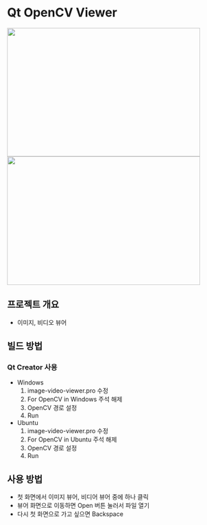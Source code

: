 # Qt OpenCV Viewer
<div>
<img src="https://user-images.githubusercontent.com/55565351/132269333-4d57bba0-4f03-436d-ba25-177c7ece1c5c.JPG" width="450" height="300"/>
<img src="https://user-images.githubusercontent.com/55565351/132269359-d627a16b-790a-4083-9ff1-464128c37c60.JPG" width="450" height="300"/>
</div>

## 프로젝트 개요
* 이미지, 비디오 뷰어

## 빌드 방법
### Qt Creator 사용
* Windows
  1. image-video-viewer.pro 수정
  2. For OpenCV in Windows 주석 해제
  3. OpenCV 경로 설정
  4. Run
* Ubuntu
  1. image-video-viewer.pro 수정
  2. For OpenCV in Ubuntu 주석 해제
  3. OpenCV 경로 설정
  4. Run

## 사용 방법
* 첫 화면에서 이미지 뷰어, 비디어 뷰어 중에 하나 클릭
* 뷰어 화면으로 이동하면 Open 버튼 눌러서 파일 열기
* 다시 첫 화면으로 가고 싶으면 Backspace
